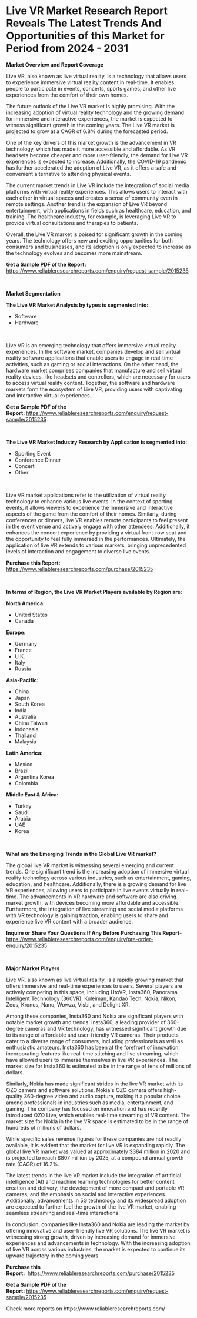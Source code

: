 <p><h1>Live VR Market Research Report Reveals The Latest Trends And Opportunities of this Market for Period from 2024 - 2031</h1></p><p><strong>Market Overview and Report Coverage</strong></p>
<p><p>Live VR, also known as live virtual reality, is a technology that allows users to experience immersive virtual reality content in real-time. It enables people to participate in events, concerts, sports games, and other live experiences from the comfort of their own homes.</p><p>The future outlook of the Live VR market is highly promising. With the increasing adoption of virtual reality technology and the growing demand for immersive and interactive experiences, the market is expected to witness significant growth in the coming years. The Live VR market is projected to grow at a CAGR of 6.8% during the forecasted period.</p><p>One of the key drivers of this market growth is the advancement in VR technology, which has made it more accessible and affordable. As VR headsets become cheaper and more user-friendly, the demand for Live VR experiences is expected to increase. Additionally, the COVID-19 pandemic has further accelerated the adoption of Live VR, as it offers a safe and convenient alternative to attending physical events.</p><p>The current market trends in Live VR include the integration of social media platforms with virtual reality experiences. This allows users to interact with each other in virtual spaces and creates a sense of community even in remote settings. Another trend is the expansion of Live VR beyond entertainment, with applications in fields such as healthcare, education, and training. The healthcare industry, for example, is leveraging Live VR to provide virtual consultations and therapies to patients.</p><p>Overall, the Live VR market is poised for significant growth in the coming years. The technology offers new and exciting opportunities for both consumers and businesses, and its adoption is only expected to increase as the technology evolves and becomes more mainstream.</p></p>
<p><strong>Get a Sample PDF of the Report:</strong> <a href="https://www.reliableresearchreports.com/enquiry/request-sample/2015235">https://www.reliableresearchreports.com/enquiry/request-sample/2015235</a></p>
<p>&nbsp;</p>
<p><strong>Market Segmentation</strong></p>
<p><strong>The Live VR Market Analysis by types is segmented into:</strong></p>
<p><ul><li>Software</li><li>Hardware</li></ul></p>
<p>&nbsp;</p>
<p><p>Live VR is an emerging technology that offers immersive virtual reality experiences. In the software market, companies develop and sell virtual reality software applications that enable users to engage in real-time activities, such as gaming or social interactions. On the other hand, the hardware market comprises companies that manufacture and sell virtual reality devices, like headsets and controllers, which are necessary for users to access virtual reality content. Together, the software and hardware markets form the ecosystem of Live VR, providing users with captivating and interactive virtual experiences.</p></p>
<p><strong>Get a Sample PDF of the Report:</strong>&nbsp;<a href="https://www.reliableresearchreports.com/enquiry/request-sample/2015235">https://www.reliableresearchreports.com/enquiry/request-sample/2015235</a></p>
<p>&nbsp;</p>
<p><strong>The Live VR Market Industry Research by Application is segmented into:</strong></p>
<p><ul><li>Sporting Event</li><li>Conference Dinner</li><li>Concert</li><li>Other</li></ul></p>
<p>&nbsp;</p>
<p><p>Live VR market applications refer to the utilization of virtual reality technology to enhance various live events. In the context of sporting events, it allows viewers to experience the immersive and interactive aspects of the game from the comfort of their homes. Similarly, during conferences or dinners, live VR enables remote participants to feel present in the event venue and actively engage with other attendees. Additionally, it enhances the concert experience by providing a virtual front-row seat and the opportunity to feel fully immersed in the performances. Ultimately, the application of live VR extends to various markets, bringing unprecedented levels of interaction and engagement to diverse live events.</p></p>
<p><strong>Purchase this Report:</strong>&nbsp; <a href="https://www.reliableresearchreports.com/purchase/2015235">https://www.reliableresearchreports.com/purchase/2015235</a></p>
<p>&nbsp;</p>
<p><strong>In terms of Region, the Live VR Market Players available by Region are:</strong></p>
<p>
    <p> <strong> North America: </strong>
        <ul>
            <li>United States</li>
            <li>Canada</li>
        </ul>
        </p> 
    <p> <strong> Europe: </strong>
        <ul>
            <li>Germany</li>
            <li>France</li>
            <li>U.K.</li>
            <li>Italy</li>
            <li>Russia</li>
        </ul>
        </p> 
    <p> <strong> Asia-Pacific: </strong>
        <ul>
            <li>China</li>
            <li>Japan</li>
            <li>South Korea</li>
            <li>India</li>
            <li>Australia</li>
            <li>China Taiwan</li>
            <li>Indonesia</li>
            <li>Thailand</li>
            <li>Malaysia</li>
        </ul>
        </p> 
    <p> <strong> Latin America: </strong>
        <ul>
            <li>Mexico</li>
            <li>Brazil</li>
            <li>Argentina Korea</li>
            <li>Colombia</li>
        </ul>
        </p> 
    <p> <strong> Middle East & Africa: </strong>
        <ul>
            <li>Turkey</li>
            <li>Saudi</li>
            <li>Arabia</li>
            <li>UAE</li>
            <li>Korea</li>
        </ul>
    </p>
    </p>
<p>&nbsp;</p>
<p><strong>What are the Emerging Trends in the Global Live VR market?</strong></p>
<p><p>The global live VR market is witnessing several emerging and current trends. One significant trend is the increasing adoption of immersive virtual reality technology across various industries, such as entertainment, gaming, education, and healthcare. Additionally, there is a growing demand for live VR experiences, allowing users to participate in live events virtually in real-time. The advancements in VR hardware and software are also driving market growth, with devices becoming more affordable and accessible. Furthermore, the integration of live streaming and social media platforms with VR technology is gaining traction, enabling users to share and experience live VR content with a broader audience.</p></p>
<p><strong>Inquire or Share Your Questions If Any Before Purchasing This Report</strong>- <a href="https://www.reliableresearchreports.com/enquiry/pre-order-enquiry/2015235">https://www.reliableresearchreports.com/enquiry/pre-order-enquiry/2015235</a></p>
<p>&nbsp;</p>
<p><strong>Major Market Players</strong></p>
<p><p>Live VR, also known as live virtual reality, is a rapidly growing market that offers immersive and real-time experiences to users. Several players are actively competing in this space, including UtoVR, Insta360, Panorama Intelligent Technology (360VR), Kuleiman, Kandao Tech, Nokia, Nikon, Zeus, Kronos, Nano, Wowza, Visbi, and Delight XR.</p><p>Among these companies, Insta360 and Nokia are significant players with notable market growth and trends. Insta360, a leading provider of 360-degree cameras and VR technology, has witnessed significant growth due to its range of affordable and user-friendly VR cameras. Their products cater to a diverse range of consumers, including professionals as well as enthusiastic amateurs. Insta360 has been at the forefront of innovation, incorporating features like real-time stitching and live streaming, which have allowed users to immerse themselves in live VR experiences. The market size for Insta360 is estimated to be in the range of tens of millions of dollars.</p><p>Similarly, Nokia has made significant strides in the live VR market with its OZO camera and software solutions. Nokia's OZO camera offers high-quality 360-degree video and audio capture, making it a popular choice among professionals in industries such as media, entertainment, and gaming. The company has focused on innovation and has recently introduced OZO Live, which enables real-time streaming of VR content. The market size for Nokia in the live VR space is estimated to be in the range of hundreds of millions of dollars.</p><p>While specific sales revenue figures for these companies are not readily available, it is evident that the market for live VR is expanding rapidly. The global live VR market was valued at approximately $384 million in 2020 and is projected to reach $807 million by 2025, at a compound annual growth rate (CAGR) of 16.2%.</p><p>The latest trends in the live VR market include the integration of artificial intelligence (AI) and machine learning technologies for better content creation and delivery, the development of more compact and portable VR cameras, and the emphasis on social and interactive experiences. Additionally, advancements in 5G technology and its widespread adoption are expected to further fuel the growth of the live VR market, enabling seamless streaming and real-time interactions.</p><p>In conclusion, companies like Insta360 and Nokia are leading the market by offering innovative and user-friendly live VR solutions. The live VR market is witnessing strong growth, driven by increasing demand for immersive experiences and advancements in technology. With the increasing adoption of live VR across various industries, the market is expected to continue its upward trajectory in the coming years.</p></p>
<p><strong>Purchase this Report:</strong>&nbsp;&nbsp;<a href="https://www.reliableresearchreports.com/purchase/2015235">https://www.reliableresearchreports.com/purchase/2015235</a></p>
<p></p>
<p><strong>Get a Sample PDF of the Report:</strong>&nbsp;<a href="https://www.reliableresearchreports.com/enquiry/request-sample/2015235">https://www.reliableresearchreports.com/enquiry/request-sample/2015235</a></p>
<p>Check more reports on https://www.reliableresearchreports.com/</p>